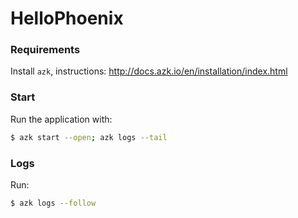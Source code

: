 # HelloPhoenix

### Requirements

Install `azk`, instructions: 
    http://docs.azk.io/en/installation/index.html

### Start

Run the application with:

  ```bash
  $ azk start --open; azk logs --tail
  ```

### Logs

Run:

  ```bash
  $ azk logs --follow
  ```

